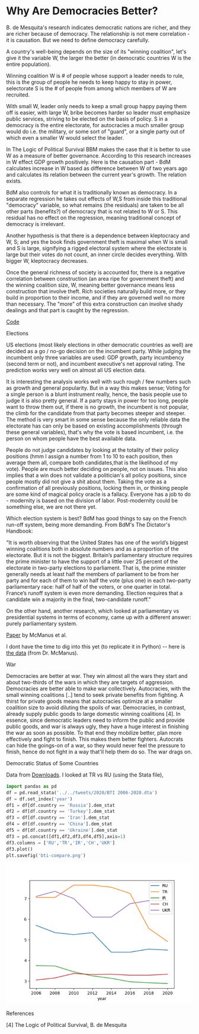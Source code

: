 # Why Are Democracies Better?

B. de Mesquita's research indicates democratic nations are richer, and
they are richer because of democracy. The relationship is not mere
correlation - it is causation. But we need to define democracy
carefully.

A country's well-being depends on the size of its "winning coalition",
let's give it the variable W, the larger the better (in democratic
countries W is the entire population).

Winning coalition W is # of people whose support a leader needs to
rule, this is the group of people he needs to keep happy to stay in
power, selectorate S is the # of people from among which members of W
are recruited.

With small W, leader only needs to keep a small group happy paying
them off is easier, with large W, bribe becomes harder so leader must
emphasize public services, striving to be elected on the basis of
policy. S in a democracy is the entire electorate, for autocracies a
much smaller group would do i.e. the military, or some sort of
"guard", or a single party out of which even a smaller W would select
the leader.

In The Logic of Political Survival BBM makes the case that it is
better to use W as a measure of better governance. According to this
research increases in W effect GDP growth positively. Here is the
causation part - BdM calculates increase in W based as difference
between W of two years ago and calculates its relation between the
current year's growth. The relation exists.

BdM also controls for what it is traditionally known as democracy. In
a separate regression he takes out effects of W,S from inside this
traditional "democracy" variable, so what remains (the residuals) are
taken to be all other parts (benefits?) of democracy that is not
related to W or S. This residual has no effect on the regression,
meaning traditional concept of democracy is irrelevant.

Another hypothesis is that there is a dependence between kleptocracy
and W, S; and yes the book finds government theft is maximal when W is
small and S is large, signifying a rigged electoral system where the
electorate is large but their votes do not count, an inner circle
decides everything. With bigger W, kleptocracy decreases.

Once the general richness of society is accounted for, there is a
negative correlation between construction (an area ripe for government
theft) and the winning coalition size, W, meaning better governance
means less construction that involve theft. Rich societies naturally
build more, or they build in proportion to their income, and if they
are governed well no more than necessary. The "more" of this extra
construction can involve shady dealings and that part is caught by the
regression.

[Code](../../2015/04/parochial-interests.md)

Elections

US elections (most likely elections in other democratic countries as
well) are decided as a go / no-go decision on the incumbent
party. While judging the incumbent only three variables are used: GDP
growth, party incumbency (second term or not), and incumbent
executive's net approval rating. The prediction works very well on
almost all US election data.

It is interesting the analysis works well with such rough / few
numbers such as growth and general popularity. But in a way this makes
sense; Voting for a single person is a blunt instrument really, hence,
the basis people use to judge it is also pretty general. If a party
stays in power for too long, people want to throw them out, if there
is no growth, the incumbent is not popular, the climb for the
candidate from that party becomes steeper and steeper. The method is
very smart in some sense because the only reliable data the electorate
has can only be based on existing accomplishments (through these
general variables), that's why the vote is based incumbent, i.e. the
person on whom people have the best available data.

<a name='policy'/>

People do not judge candidates by looking at the totality of their
policy positions (hmm I assign a number from 1 to 10 to each position,
then average them all, compare both candidates,that is the likelihood
of my vote). People are much better deciding on people, not on
issues. This also implies that a win does not validate a politician's
all policy positions, since people mostly did not give a shit about
them. Taking the vote as a confirmation of all previously positions,
locking them in, or thinking people are some kind of magical policy
oracle is a fallacy. Everyone has a job to do - modernity is based on
the division of labor. Post-modernity could be something else, we are
not there yet.

Which election system is best? BdM has good things to say on the
French run-off system, being more demanding. From BdM's The Dictator's
Handbook:

"It is worth observing that the United States has one of the world’s
biggest winning coalitions both in absolute numbers and as a
proportion of the electorate. But it is not the biggest. Britain’s
parliamentary structure requires the prime minister to have the
support of a little over 25 percent of the electorate in two-party
elections to parliament. That is, the prime minister generally needs
at least half the members of parliament to be from her party and for
each of them to win half the vote (plus one) in each two-party
parliamentary race: half of half of the voters, or one quarter in
total. France’s runoff system is even more demanding. Election
requires that a candidate win a majority in the final, two-candidate
runoff."

On the other hand, another research, which looked at parliamentary vs
presidential systems in terms of economy, came up with a different
answer: purely parliamentary system.

[Paper](https://link.springer.com/article/10.1007/s11127-018-0552-2) by McManus et al.

I dont have the time to dig into this yet (to replicate it in Python)
-- here is [the
data](https://muratk3n.github.io/thirdwave/en/2019/12/PvsPData.csv.zip)
(from Dr. McManus).

<a name='war'/>

War

Democracies are better at war. They win almost all the wars they start
and about two-thirds of the wars in which they are targets of
aggression. Democracies are better able to make war
collectively. Autocracies, with the small winning coalitions [..] tend
to seek private benefits from fighting. A thirst for private goods
means that autocracies optimize at a smaller coalition size to avoid
diluting the spoils of war. Democracies, in contrast, already supply
public goods to large domestic winning coalitions [4]. In essence,
since democratic leaders need to inform the public and provide public
goods, and war is always ugly, they have a huge interest in finishing
the war as soon as possible. To that end they mobilize better, plan
more effectively and fight to finish. This makes them better
fighters. Autocrats can hide the goings-on of a war, so they would
never feel the pressure to finish, hence do not fight in a way that'll
help them do so. The war drags on.

<a name='status'/>

Democratic Status of Some Countries

Data from [Downloads](https://www.bti-project.org/en/meta/downloads.html).  I
looked at TR vs RU (using the Stata file),

```python
import pandas as pd
df = pd.read_stata('../../tweets/2020/BTI 2006-2020.dta')
df = df.set_index('year')
df1 = df[df.country == 'Russia'].dem_stat
df2 = df[df.country == 'Turkey'].dem_stat
df3 = df[df.country == 'Iran'].dem_stat
df4 = df[df.country == 'China'].dem_stat
df5 = df[df.country == 'Ukraine'].dem_stat
df3 = pd.concat([df1,df2,df3,df4,df5],axis=1)
df3.columns = ['RU','TR','IR','CH','UKR']
df3.plot()
plt.savefig('bti-compare.png')
```

![](bti-compare.png)


References

[4] The Logic of Political Survival, B. de Mesquita

